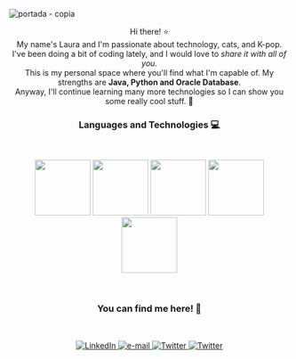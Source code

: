![portada - copia](https://github.com/Ayumiiita/Ayumiiita/assets/118337808/920ffc83-57d6-4d70-9924-097500e6e9ed)

<p align="center"> Hi there! ⭐
  <br>
  My name's Laura and I'm passionate about technology, cats, and K-pop.
  <br>
  I've been doing a bit of coding lately, and I would love to <i>share it with all of you.</i>
  <br>
  This is my personal space where you'll find what I'm capable of.
  My strengths are <b>Java, Python and Oracle Database</b>.
  <br>
  Anyway, I'll continue learning many more technologies so I can show you some really cool stuff. 🤩
</p>
<B> <H3>  <p align="center">  
Languages and Technologies 💻
</p></B> </H3>
<br><p align="center">

<img src="https://github.com/Ayumiiita/Ayumiiita/assets/118337808/130e82dd-94fc-4814-9a5b-ca3371870634" width="100" height="100">
<img src="https://github.com/Ayumiiita/Ayumiiita/assets/118337808/19285901-88e4-4e0f-b298-da209b11dc16" width="100" height="100">
<img src="https://github.com/Ayumiiita/Ayumiiita/assets/118337808/d40a911d-3d1d-4644-9c54-7e7ab612d992" width="100" height="100">
<img src="https://github.com/Ayumiiita/Ayumiiita/assets/118337808/7169765c-59c1-42c3-8de2-bef979ffa73d" width="100" height="100">
<img src="https://github.com/Ayumiiita/Ayumiiita/assets/118337808/4870e4a7-b4f1-46b1-b039-1795a8d25383" width="100" height="100">


</p>
<br>
<B><H3>  <p align="center">  
You can find me here! 💜 
</p></B>  </H3>
<br><p align="center">

<p align="center">
    <a href="https://www.linkedin.com/in/laura-romeo-ortiz-24ba53233/">
        <img src="https://img.shields.io/badge/linkedin-%230077B5.svg?style=for-the-badge&logo=linkedin&logoColor=white&color=c27fcf" alt="LinkedIn">
    </a>
    <a href="mailto:laura.romeo.ortiz@gmail.com">
        <img src="https://img.shields.io/badge/Gmail-D14836?style=for-the-badge&logo=gmail&logoColor=white&color=c27fcf" alt="e-mail">
    </a>
    <a href="https://twitter.com/ayumiiita">
        <img src="https://img.shields.io/badge/Twitter-%231DA1F2.svg?style=for-the-badge&logo=Twitter&logoColor=white&color=c27fcf" alt="Twitter">
    </a>
    <a href="https://www.instagram.com/ayumiiita/">
        <img src="https://img.shields.io/badge/Instagram-%23E4405F.svg?style=for-the-badge&logo=Instagram&logoColor=white&color=c27fcf" alt="Twitter">
    </a>  
</p>


